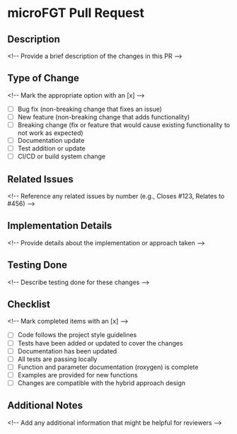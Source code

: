 # microFGT Pull Request

## Description
<\!-- Provide a brief description of the changes in this PR -->

## Type of Change
<\!-- Mark the appropriate option with an [x] -->

- [ ] Bug fix (non-breaking change that fixes an issue)
- [ ] New feature (non-breaking change that adds functionality)
- [ ] Breaking change (fix or feature that would cause existing functionality to not work as expected)
- [ ] Documentation update
- [ ] Test addition or update
- [ ] CI/CD or build system change

## Related Issues
<\!-- Reference any related issues by number (e.g., Closes #123, Relates to #456) -->

## Implementation Details
<\!-- Provide details about the implementation or approach taken -->

## Testing Done
<\!-- Describe testing done for these changes -->

## Checklist
<\!-- Mark completed items with an [x] -->

- [ ] Code follows the project style guidelines
- [ ] Tests have been added or updated to cover the changes
- [ ] Documentation has been updated
- [ ] All tests are passing locally
- [ ] Function and parameter documentation (roxygen) is complete
- [ ] Examples are provided for new functions
- [ ] Changes are compatible with the hybrid approach design

## Additional Notes
<\!-- Add any additional information that might be helpful for reviewers -->

